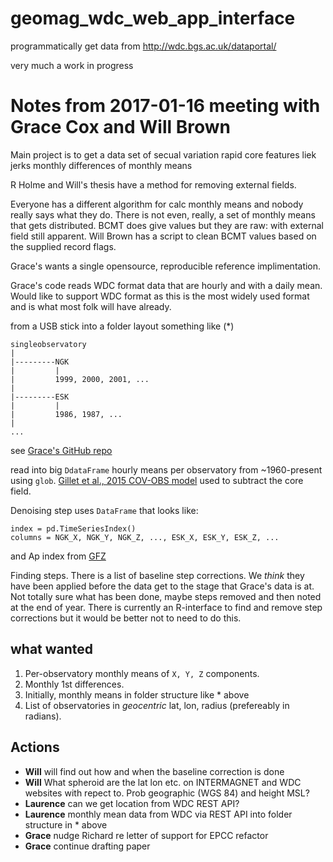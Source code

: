 # geomag_wdc_web_app_interface
programmatically get data from http://wdc.bgs.ac.uk/dataportal/

very much a work in progress

# Notes from 2017-01-16 meeting with Grace Cox and Will Brown
Main project is to get a data set of secual variation
rapid core features liek jerks 
monthly differences of monthly means

R Holme and Will's thesis have a method for 
removing external fields.

Everyone has a different algorithm for calc monthly means and 
nobody really says what they do.
There is not even, really, a set of monthly means that gets distributed.
BCMT does give values but they are raw: with external field still apparent.
Will Brown has a script to clean BCMT values based on the supplied record 
flags.

Grace's wants a single opensource, reproducible reference implimentation. 

Grace's code reads WDC format data
that are hourly and with a daily mean.
Would like to support WDC format as this is the most widely 
used format and is what most folk will have already.

from a USB stick into a
folder layout something like (*)

```
singleobservatory
|
|---------NGK
|         |
|         1999, 2000, 2001, ...
|
|---------ESK
|         |
|         1986, 1987, ...
|
...
```
see [Grace's GitHub repo](https://github.com/gracecox/MagPy/tree/master/magpy/data/BGS_hourly/hourval/single_obs)

read into big `DdataFrame` hourly means per observatory from ~1960-present
using `glob`. [Gillet et al., 2015 COV-OBS model](http://www.spacecenter.dk/files/magnetic-models/COV-OBSx1/COV-OBS.x1.pdf) used to subtract the core field.

Denoising step uses `DataFrame` that looks like: 

```
index = pd.TimeSeriesIndex()
columns = NGK_X, NGK_Y, NGK_Z, ..., ESK_X, ESK_Y, ESK_Z, ...
```

and Ap index from [GFZ](http://www.gfz-potsdam.de/en/kp-index/)

Finding steps. There is a list of baseline step corrections. We _think_ they have been applied before the data get to the stage that Grace's data is at. Not totally sure what has been done, maybe steps removed and then noted at the end of year.
There is currently an R-interface to find and remove step corrections but it would be better not to need to do this.

## what wanted
1. Per-observatory monthly means of `X, Y, Z` components.
2. Monthly 1st differences.
3. Initially, monthly means in folder structure like * above
4. List of observatories in _geocentric_ lat, lon, radius (prefereably in radians).

## Actions
- **Will** will find out how and when the baseline correction is done
- **Will** What spheroid are the lat lon etc. on INTERMAGNET and WDC websites with repect to. Prob geographic (WGS 84) and height MSL?
- **Laurence** can we get location from WDC REST API?
- **Laurence** monthly mean data from WDC via REST API into folder structure in * above 
- **Grace** nudge Richard re letter of support for EPCC refactor
- **Grace** continue drafting paper




